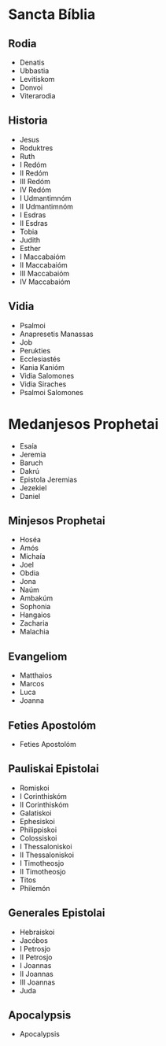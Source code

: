 # Sancta Bíblia

## Rodia
* Denatis
* Ubbastia
* Levitiskom
* Donvoi
* Viterarodia

## Historia
* Jesus
* Roduktres
* Ruth
* I Redóm
* II Redóm
* III Redóm
* IV Redóm
* I Udmantimnóm
* II Udmantimnóm
* I Esdras
* II Esdras
* Tobia
* Judith
* Esther
* I Maccabaióm
* II Maccabaióm
* III Maccabaióm
* IV Maccabaióm

## Vidia
* Psalmoi
* Anapresetis Manassas
* Job
* Perukties
* Ecclesiastés
* Kania Kanióm
* Vidia Salomones
* Vidia Siraches
* Psalmoi Salomones

# Medanjesos Prophetai
* Esaía
* Jeremia
* Baruch
* Dakrú
* Epistola Jeremias
* Jezekiel
* Daniel

## Minjesos Prophetai
* Hoséa
* Amós
* Michaía
* Joel
* Obdia
* Jona
* Naúm
* Ambakúm
* Sophonia
* Hangaios
* Zacharia
* Malachia

## Evangeliom
* Matthaios
* Marcos
* Luca
* Joanna

## Feties Apostolóm
* Feties Apostolóm

## Pauliskai Epistolai
* Romiskoi
* I Corinthiskóm
* II Corinthiskóm
* Galatiskoi
* Ephesiskoi
* Philippiskoi
* Colossiskoi
* I Thessaloniskoi
* II Thessaloniskoi
* I Timotheosjo
* II Timotheosjo
* Titos
* Philemón

## Generales Epistolai
* Hebraiskoi
* Jacóbos
* I Petrosjo
* II Petrosjo
* I Joannas
* II Joannas
* III Joannas
* Juda

## Apocalypsis
* Apocalypsis
